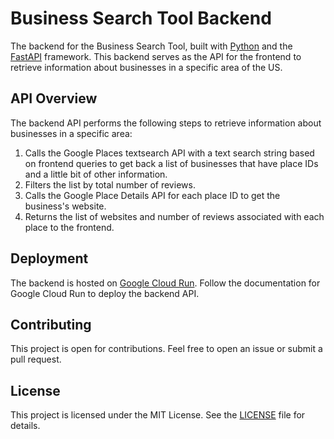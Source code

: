 # Business Search Tool Backend

The backend for the Business Search Tool, built with [Python](https://www.python.org/) and the [FastAPI](https://fastapi.tiangolo.com/) framework. This backend serves as the API for the frontend to retrieve information about businesses in a specific area of the US.

## API Overview

The backend API performs the following steps to retrieve information about businesses in a specific area:

1. Calls the Google Places textsearch API with a text search string based on frontend queries to get back a list of businesses that have place IDs and a little bit of other information.
2. Filters the list by total number of reviews.
3. Calls the Google Place Details API for each place ID to get the business's website.
4. Returns the list of websites and number of reviews associated with each place to the frontend.

## Deployment

The backend is hosted on [Google Cloud Run](https://cloud.google.com/run). Follow the documentation for Google Cloud Run to deploy the backend API.

## Contributing

This project is open for contributions. Feel free to open an issue or submit a pull request.

## License

This project is licensed under the MIT License. See the [LICENSE](LICENSE) file for details.
